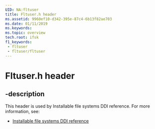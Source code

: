 ```yaml
---
UID: NA:fltuser
title: Fltuser.h header
ms.assetid: 9960ef10-d342-395e-87c4-6b13f82ae703
ms.date: 01/11/2019
ms.keywords: 
ms.topic: overview
tech.root: ifsk
f1_keywords:
 - fltuser
 - fltuser/fltuser
---
```


# Fltuser.h header


## -description

This header is used by Installable file systems DDI reference. For more information, see:

- [Installable file systems DDI reference](../_ifsk/index.md)

